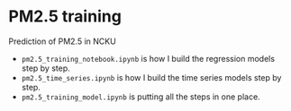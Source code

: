 # PM2.5 training

Prediction of PM2.5 in NCKU

* `pm2.5_training_notebook.ipynb` is how I build the regression models step by step.
* `pm2.5_time_series.ipynb` is how I build the time series models step by step.
* `pm2.5_training_model.ipynb` is putting all the steps in one place.

